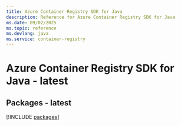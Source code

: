 ```yaml
---
title: Azure Container Registry SDK for Java
description: Reference for Azure Container Registry SDK for Java
ms.date: 09/02/2025
ms.topic: reference
ms.devlang: java
ms.service: container-registry
---
```

# Azure Container Registry SDK for Java - latest
## Packages - latest
[!INCLUDE [packages](container-registry-index.md)]